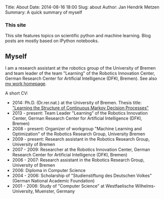 Title: About
Date: 2014-08-16 18:00
Slug: about
Author: Jan Hendrik Metzen
Summary:  A quick summary of myself

### This site
This site features topics on scientific python and machine learning.
Blog posts are mostly based on IPython notebooks.

## Myself
I am a research assistant at the robotics group of the University of Bremen and
team leader of the team "Learning" of the Robotics Innovation Center, German Research Center for Artificial Intelligence (DFKI, Bremen). See also [my work homepage](http://www.informatik.uni-bremen.de/~jhm/).

A short CV:

   * 2014: Ph.D. (Dr.rer.nat.) at the University of Bremen. Thesis title: ["Learning the Structure of Continuous Markov Decision Processes"](http://www.informatik.uni-bremen.de/~jhm/publications/metzen_learning_2014.pdf)
   * 2013 - present: Team Leader "Learning" of the Robotics Innovation Center, German Research Center for Artificial Intelligence (DFKI, Bremen)
   * 2008 - present: Organizer of workgroup "Machine Learning and Optimization" of the Robotics Research Group, University Bremen
   * 2009 - present: Research assistant in the Robotics Research Group, University of Bremen
   * 2007 - 2009: Researcher at the Robotics Innovation Center, German Research Center for Artificial Intelligence (DFKI, Bremen)
   * 2006 - 2007: Research assistant in the Robotics Research Group, University of Bremen
   * 2006: Diploma in Computer Science
   * 2004 - 2006: Scholarship of "Studienstiftung des Deutschen Volkes" (German National Academic Foundation)
   * 2001 - 2006: Study of "Computer Science" at Westfaelische Wilhelms-University, Muenster, Germany

